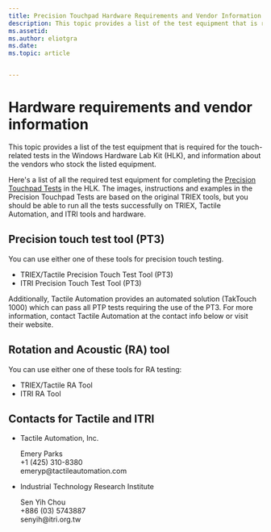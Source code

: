 ```yaml
---
title: Precision Touchpad Hardware Requirements and Vendor Information
description: This topic provides a list of the test equipment that is required for the precision touch-related tests in the Windows Hardware Lab Kit (HLK), and information about the vendors who stock the listed equipment.
ms.assetid:
ms.author: eliotgra
ms.date:
ms.topic: article


---
```


# Hardware requirements and vendor information

This topic provides a list of the test equipment that is required for the touch-related tests in the Windows Hardware Lab Kit (HLK), and information about the vendors who stock the listed equipment.

Here's a list of all the required test equipment for completing the [Precision Touchpad Tests](https://docs.microsoft.com/en-us/windows-hardware/design/component-guidelines/precision-touchpad-tests) in the HLK. The images, instructions and examples in the Precision Touchpad Tests are based on the original TRIEX tools, but you should be able to run all the tests successfully on TRIEX, Tactile Automation, and ITRI tools and hardware.

## Precision touch test tool (PT3)

You can use either one of these tools for precision touch testing.
* TRIEX/Tactile Precision Touch Test Tool (PT3)
* ITRI Precision Touch Test Tool (PT3)

Additionally, Tactile Automation provides an automated solution (TakTouch 1000) which can pass all PTP tests requiring the use of the PT3. For more information, contact Tactile Automation at the contact info below or visit their website.

## Rotation and Acoustic (RA) tool

You can use either one of these tools for RA testing:
* TRIEX/Tactile RA Tool
* ITRI RA Tool

## Contacts for Tactile and ITRI

-   Tactile Automation, Inc.
    <p>
    Emery Parks
    <br/>+1 (425) 310-8380 
    <br/>emeryp@tactileautomation.com
    </p>
-   Industrial Technology Research Institute
    <p>
    Sen Yih Chou
    <br/>+886 (03) 5743887
    <br/>senyih@itri.org.tw
    </p>
